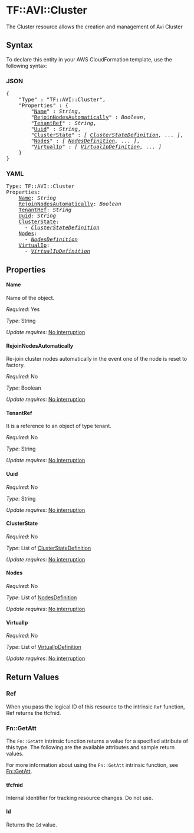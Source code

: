 # TF::AVI::Cluster

The Cluster resource allows the creation and management of Avi Cluster

## Syntax

To declare this entity in your AWS CloudFormation template, use the following syntax:

### JSON

<pre>
{
    "Type" : "TF::AVI::Cluster",
    "Properties" : {
        "<a href="#name" title="Name">Name</a>" : <i>String</i>,
        "<a href="#rejoinnodesautomatically" title="RejoinNodesAutomatically">RejoinNodesAutomatically</a>" : <i>Boolean</i>,
        "<a href="#tenantref" title="TenantRef">TenantRef</a>" : <i>String</i>,
        "<a href="#uuid" title="Uuid">Uuid</a>" : <i>String</i>,
        "<a href="#clusterstate" title="ClusterState">ClusterState</a>" : <i>[ <a href="clusterstatedefinition.md">ClusterStateDefinition</a>, ... ]</i>,
        "<a href="#nodes" title="Nodes">Nodes</a>" : <i>[ <a href="nodesdefinition.md">NodesDefinition</a>, ... ]</i>,
        "<a href="#virtualip" title="VirtualIp">VirtualIp</a>" : <i>[ <a href="virtualipdefinition.md">VirtualIpDefinition</a>, ... ]</i>
    }
}
</pre>

### YAML

<pre>
Type: TF::AVI::Cluster
Properties:
    <a href="#name" title="Name">Name</a>: <i>String</i>
    <a href="#rejoinnodesautomatically" title="RejoinNodesAutomatically">RejoinNodesAutomatically</a>: <i>Boolean</i>
    <a href="#tenantref" title="TenantRef">TenantRef</a>: <i>String</i>
    <a href="#uuid" title="Uuid">Uuid</a>: <i>String</i>
    <a href="#clusterstate" title="ClusterState">ClusterState</a>: <i>
      - <a href="clusterstatedefinition.md">ClusterStateDefinition</a></i>
    <a href="#nodes" title="Nodes">Nodes</a>: <i>
      - <a href="nodesdefinition.md">NodesDefinition</a></i>
    <a href="#virtualip" title="VirtualIp">VirtualIp</a>: <i>
      - <a href="virtualipdefinition.md">VirtualIpDefinition</a></i>
</pre>

## Properties

#### Name

Name of the object.

_Required_: Yes

_Type_: String

_Update requires_: [No interruption](https://docs.aws.amazon.com/AWSCloudFormation/latest/UserGuide/using-cfn-updating-stacks-update-behaviors.html#update-no-interrupt)

#### RejoinNodesAutomatically

Re-join cluster nodes automatically in the event one of the node is reset to factory.

_Required_: No

_Type_: Boolean

_Update requires_: [No interruption](https://docs.aws.amazon.com/AWSCloudFormation/latest/UserGuide/using-cfn-updating-stacks-update-behaviors.html#update-no-interrupt)

#### TenantRef

It is a reference to an object of type tenant.

_Required_: No

_Type_: String

_Update requires_: [No interruption](https://docs.aws.amazon.com/AWSCloudFormation/latest/UserGuide/using-cfn-updating-stacks-update-behaviors.html#update-no-interrupt)

#### Uuid

_Required_: No

_Type_: String

_Update requires_: [No interruption](https://docs.aws.amazon.com/AWSCloudFormation/latest/UserGuide/using-cfn-updating-stacks-update-behaviors.html#update-no-interrupt)

#### ClusterState

_Required_: No

_Type_: List of <a href="clusterstatedefinition.md">ClusterStateDefinition</a>

_Update requires_: [No interruption](https://docs.aws.amazon.com/AWSCloudFormation/latest/UserGuide/using-cfn-updating-stacks-update-behaviors.html#update-no-interrupt)

#### Nodes

_Required_: No

_Type_: List of <a href="nodesdefinition.md">NodesDefinition</a>

_Update requires_: [No interruption](https://docs.aws.amazon.com/AWSCloudFormation/latest/UserGuide/using-cfn-updating-stacks-update-behaviors.html#update-no-interrupt)

#### VirtualIp

_Required_: No

_Type_: List of <a href="virtualipdefinition.md">VirtualIpDefinition</a>

_Update requires_: [No interruption](https://docs.aws.amazon.com/AWSCloudFormation/latest/UserGuide/using-cfn-updating-stacks-update-behaviors.html#update-no-interrupt)

## Return Values

### Ref

When you pass the logical ID of this resource to the intrinsic `Ref` function, Ref returns the tfcfnid.

### Fn::GetAtt

The `Fn::GetAtt` intrinsic function returns a value for a specified attribute of this type. The following are the available attributes and sample return values.

For more information about using the `Fn::GetAtt` intrinsic function, see [Fn::GetAtt](https://docs.aws.amazon.com/AWSCloudFormation/latest/UserGuide/intrinsic-function-reference-getatt.html).

#### tfcfnid

Internal identifier for tracking resource changes. Do not use.

#### Id

Returns the <code>Id</code> value.

